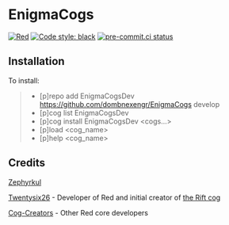 # EnigmaCogs

[![Red](https://img.shields.io/badge/Red-DiscordBot-red.svg)](https://github.com/Cog-Creators/Red-DiscordBot/tree/V3/develop)
[![Code style: black](https://img.shields.io/badge/code%20style-black-000000.svg)](https://github.com/ambv/black)
[![pre-commit.ci status](https://results.pre-commit.ci/badge/github/Zephyrkul/FluffyCogs/master.svg)](https://results.pre-commit.ci/latest/github/Zephyrkul/FluffyCogs/master)



## Installation

To install:

> - [p]repo add EnigmaCogsDev https://github.com/dombnexengr/EnigmaCogs develop
> - [p]cog list EnigmaCogsDev
> - [p]cog install EnigmaCogsDev <cogs...>
> - [p]load <cog_name>
> - [p]help <cog_name>


## Credits

[Zephyrkul](https://github.com/Zephyrkul)

[Twentysix26](https://github.com/Twentysix26) - Developer of Red and initial creator of [the Rift cog](https://github.com/Twentysix26/26-Cogs/blob/master/rift/)

[Cog-Creators](https://github.com/Cog-Creators) - Other Red core developers
